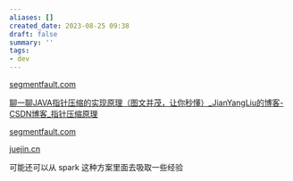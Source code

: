 ```yaml
---
aliases: []
created_date: 2023-08-25 09:38
draft: false
summary: ''
tags:
- dev
---
```


[segmentfault.com](https://segmentfault.com/a/1190000015009289)

[聊一聊JAVA指针压缩的实现原理（图文并茂，让你秒懂）_JianYangLiu的博客-CSDN博客_指针压缩原理](https://blog.csdn.net/liujianyangbj/article/details/108049482)

[segmentfault.com](https://segmentfault.com/a/1190000041564645)

[juejin.cn](https://juejin.cn/post/7105968458851942414)

可能还可以从 spark 这种方案里面去吸取一些经验